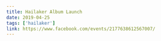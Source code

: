 ```yaml
---
title: Hailaker Album Launch
date: 2019-04-25
tags: ['hailaker']
link: https://www.facebook.com/events/2177638612567007/
---
```


